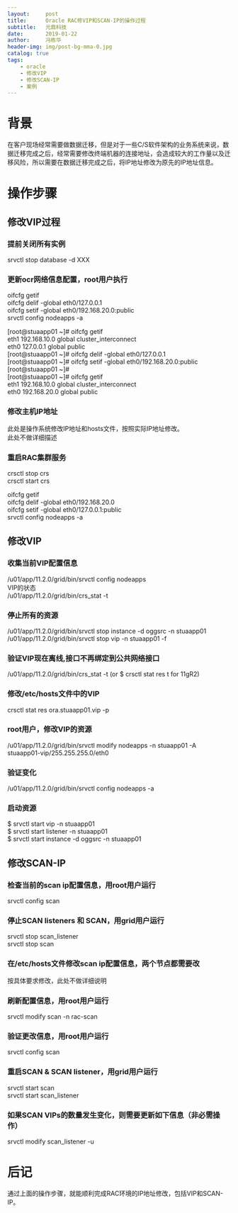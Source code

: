```yaml
---
layout:     post
title:      Oracle RAC修VIP和SCAN-IP的操作过程
subtitle:   元鼎科技
date:       2019-01-22
author:     冯栋华
header-img: img/post-bg-mma-0.jpg
catalog: true
tags:
    - oracle
    - 修改VIP
    - 修改SCAN-IP
    - 案例
---
```



# 背景
在客户现场经常需要做数据迁移，但是对于一些C/S软件架构的业务系统来说，数据迁移完成之后，经常需要修改终端机器的连接地址，会造成较大的工作量以及迁移风险，所以需要在数据迁移完成之后，将IP地址修改为原先的IP地址信息。

# 操作步骤

## 修改VIP过程
### 提前关闭所有实例
srvctl stop database -d XXX  
### 更新ocr网络信息配置，root用户执行
oifcfg getif  
oifcfg delif -global eth0/127.0.0.1  
oifcfg setif -global eth0/192.168.20.0:public  
srvctl config nodeapps -a  

[root@stuaapp01 ~]# oifcfg getif  
eth1  192.168.10.0  global  cluster_interconnect  
eth0  127.0.0.1  global  public   
[root@stuaapp01 ~]# oifcfg delif -global eth0/127.0.0.1  
[root@stuaapp01 ~]# oifcfg setif -global eth0/192.168.20.0:public 
[root@stuaapp01 ~]#   
[root@stuaapp01 ~]# oifcfg getif   
eth1  192.168.10.0  global  cluster_interconnect  
eth0  192.168.20.0  global  public  

### 修改主机IP地址
此处是操作系统修改IP地址和hosts文件，按照实际IP地址修改。    
此处不做详细描述    
### 重启RAC集群服务
crsctl stop crs  
crsctl start crs  

oifcfg getif  
oifcfg delif -global eth0/192.168.20.0  
oifcfg setif -global eth0/127.0.0.1:public  
srvctl config nodeapps -a  

## 修改VIP
### 收集当前VIP配置信息
/u01/app/11.2.0/grid/bin/srvctl config nodeapps  
VIP的状态  
/u01/app/11.2.0/grid/bin/crs_stat -t  
### 停止所有的资源
/u01/app/11.2.0/grid/bin/srvctl stop instance -d oggsrc -n stuaapp01  
/u01/app/11.2.0/grid/bin/srvctl stop vip -n stuaapp01 -f  
### 验证VIP现在离线,接口不再绑定到公共网络接口
/u01/app/11.2.0/grid/bin/crs_stat -t (or $ crsctl stat res t for 11gR2)  
### 修改/etc/hosts文件中的VIP
 crsctl stat res ora.stuaapp01.vip -p  
### root用户，修改VIP的资源
/u01/app/11.2.0/grid/bin/srvctl modify nodeapps -n stuaapp01 -A stuaapp01-vip/255.255.255.0/eth0  
### 验证变化
/u01/app/11.2.0/grid/bin/srvctl config nodeapps -a  
### 启动资源
$ srvctl start vip -n stuaapp01  
$ srvctl start listener -n stuaapp01  
$ srvctl start instance -d oggsrc -n stuaapp01   



## 修改SCAN-IP
### 检查当前的scan ip配置信息，用root用户运行
srvctl config scan  
### 停止SCAN listeners 和 SCAN，用grid用户运行
srvctl stop scan_listener  
srvctl stop scan  
### 在/etc/hosts文件修改scan ip配置信息，两个节点都需要改
按具体要求修改，此处不做详细说明  
### 刷新配置信息，用root用户运行
srvctl modify scan -n rac-scan  
### 验证更改信息，用root用户运行
srvctl config scan  
### 重启SCAN & SCAN listener，用grid用户运行 
srvctl start scan  
srvctl start scan_listener  
### 如果SCAN VIPs的数量发生变化，则需要更新如下信息（非必需操作）
srvctl modify scan_listener -u  


# 后记
通过上面的操作步骤，就能顺利完成RAC环境的IP地址修改，包括VIP和SCAN-IP。  
